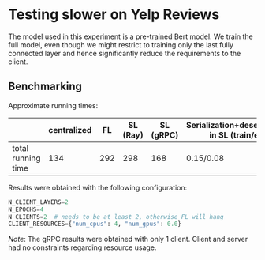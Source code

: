 # Testing slower on Yelp Reviews

The model used in this experiment is a pre-trained Bert model. We train the full model, even though we might restrict to training only the last fully connected layer and hence significantly reduce the requirements to the client.

## Benchmarking

Approximate running times:

|                    | centralized | FL  | SL (Ray) | SL (gRPC) | Serialization+deserialization in SL (train/eval) |
|--------------------|-------------|-----|----------|-----------|--------------------------------------------------|
| total running time | 134         | 292 | 298      | 168       | 0.15/0.08                                        |

Results were obtained with the following configuration:

```python
N_CLIENT_LAYERS=2
N_EPOCHS=4
N_CLIENTS=2  # needs to be at least 2, otherwise FL will hang
CLIENT_RESOURCES={"num_cpus": 4, "num_gpus": 0.0}
```

*Note*: The gRPC results were obtained with only 1 client. Client and server had no constraints regarding resource usage.
